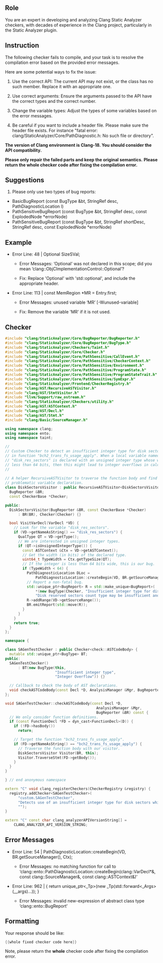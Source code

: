 ## Role

You are an expert in developing and analyzing Clang Static Analyzer checkers, with decades of experience in the Clang project, particularly in the Static Analyzer plugin.

## Instruction

The following checker fails to compile, and your task is to resolve the compilation error based on the provided error messages.

Here are some potential ways to fix the issue:

1. Use the correct API: The current API may not exist, or the class has no such member. Replace it with an appropriate one.

2. Use correct arguments: Ensure the arguments passed to the API have the correct types and the correct number.

3. Change the variable types: Adjust the types of some variables based on the error messages.

4. Be careful if you want to include a header file. Please make sure the header file exists. For instance "fatal error: clang/StaticAnalyzer/Core/PathDiagnostic.h: No such file or directory".

**The version of Clang environment is Clang-18. You should consider the API compatibility.**

**Please only repair the failed parts and keep the original semantics.**
**Please return the whole checker code after fixing the compilation error.**

## Suggestions

1. Please only use two types of bug reports:
  - BasicBugReport (const BugType &bt, StringRef desc, PathDiagnosticLocation l)
  - PathSensitiveBugReport (const BugType &bt, StringRef desc, const ExplodedNode *errorNode)
  - PathSensitiveBugReport (const BugType &bt, StringRef shortDesc, StringRef desc, const ExplodedNode *errorNode)

## Example

- Error Line: 48 |   Optional<DefinedOrUnknownSVal> SizeSVal; 

  - Error Messages: ‘Optional’ was not declared in this scope; did you mean ‘clang::ObjCImplementationControl::Optional’? 

  - Fix: Replace 'Optional<DefinedOrUnknownSVal>' with 'std::optional<DefinedOrUnknownSVal>', and include the appropriate header. 

- Error Line: 113 |     const MemRegion *MR = Entry.first;

    - Error Messages: unused variable ‘MR’ [-Wunused-variable]

    - Fix: Remove the variable 'MR' if it is not used.

## Checker

```cpp
#include "clang/StaticAnalyzer/Core/BugReporter/BugReporter.h"
#include "clang/StaticAnalyzer/Core/BugReporter/BugType.h"
#include "clang/StaticAnalyzer/Checkers/Taint.h"
#include "clang/StaticAnalyzer/Core/Checker.h"
#include "clang/StaticAnalyzer/Core/PathSensitive/CallEvent.h"
#include "clang/StaticAnalyzer/Core/PathSensitive/CheckerContext.h"
#include "clang/StaticAnalyzer/Core/PathSensitive/Environment.h"
#include "clang/StaticAnalyzer/Core/PathSensitive/ProgramState.h"
#include "clang/StaticAnalyzer/Core/PathSensitive/ProgramStateTrait.h"
#include "clang/StaticAnalyzer/Core/PathSensitive/SymExpr.h"
#include "clang/StaticAnalyzer/Frontend/CheckerRegistry.h"
#include "clang/AST/RecursiveASTVisitor.h"
#include "clang/AST/StmtVisitor.h"
#include "llvm/Support/raw_ostream.h"
#include "clang/StaticAnalyzer/Checkers/utility.h"
#include "clang/AST/ASTContext.h"
#include "clang/AST/Decl.h"
#include "clang/AST/Stmt.h"
#include "clang/Basic/SourceManager.h"

using namespace clang;
using namespace ento;
using namespace taint;

//
// Custom Checker to detect an insufficient integer type for disk sector counts
// in function "bch2_trans_fs_usage_apply". When a local variable named
// "disk_res_sectors" is declared with an unsigned integer type whose width is
// less than 64 bits, then this might lead to integer overflows in calculations.
//
  
// A helper RecursiveASTVisitor to traverse the function body and find the
// problematic variable declaration.
class DiskSectorsVisitor : public RecursiveASTVisitor<DiskSectorsVisitor> {
  BugReporter &BR;
  const CheckerBase *Checker;

public:
  DiskSectorsVisitor(BugReporter &BR, const CheckerBase *Checker)
      : BR(BR), Checker(Checker) {}

  bool VisitVarDecl(VarDecl *VD) {
    // Look for the variable "disk_res_sectors".
    if (VD->getNameAsString() == "disk_res_sectors") {
      QualType QT = VD->getType();
      // We are interested in unsigned integer types.
      if (QT->isUnsignedIntegerType()) {
        const ASTContext &Ctx = VD->getASTContext();
        // Get the width (in bits) of the declared type.
        uint64_t TypeWidth = Ctx.getTypeSize(QT);
        // If the integer is less than 64 bits wide, this is our bug.
        if (TypeWidth < 64) {
          PathDiagnosticLocation DLoc =
              PathDiagnosticLocation::createBegin(VD, BR.getSourceManager(), Ctx);
          // Report a non-fatal bug.
          std::unique_ptr<BugReport> R = std::make_unique<BugReport>(
              *(new BugType(Checker, "Insufficient integer type for disk sectors", "Integer Overflow")),
              "Disk reserved sectors count type may be insufficient and cause integer overflow", DLoc);
          R->addRange(VD->getSourceRange());
          BR.emitReport(std::move(R));
        }
      }
    }
    return true;
  }
};

namespace {

class SAGenTestChecker : public Checker<check::ASTCodeBody> {
  mutable std::unique_ptr<BugType> BT;
public:
  SAGenTestChecker()
      : BT(new BugType(this,
                       "Insufficient integer type",
                       "Integer Overflow")) {}

  // Callback to check the body of AST declarations.
  void checkASTCodeBody(const Decl *D, AnalysisManager &Mgr, BugReporter &BR) const;
};

void SAGenTestChecker::checkASTCodeBody(const Decl *D,
                                          AnalysisManager &Mgr,
                                          BugReporter &BR) const {
  // We only consider function definitions.
  if (const FunctionDecl *FD = dyn_cast<FunctionDecl>(D)) {
    if (!FD->hasBody())
      return;

    // Target the function "bch2_trans_fs_usage_apply".
    if (FD->getNameAsString() == "bch2_trans_fs_usage_apply") {
      // Traverse the function body with our visitor.
      DiskSectorsVisitor Visitor(BR, this);
      Visitor.TraverseStmt(FD->getBody());
    }
  }
}

} // end anonymous namespace

extern "C" void clang_registerCheckers(CheckerRegistry &registry) {
  registry.addChecker<SAGenTestChecker>(
      "custom.SAGenTestChecker",
      "Detects use of an insufficient integer type for disk sectors which may cause integer overflow",
      "");
}

extern "C" const char clang_analyzerAPIVersionString[] =
    CLANG_ANALYZER_API_VERSION_STRING;

```

## Error Messages 

- Error Line: 54 |               PathDiagnosticLocation::createBegin(VD, BR.getSourceManager(), Ctx);

	- Error Messages: no matching function for call to ‘clang::ento::PathDiagnosticLocation::createBegin(clang::VarDecl*&, const clang::SourceManager&, const clang::ASTContext&)’

- Error Line: 962 |     { return unique_ptr<_Tp>(new _Tp(std::forward<_Args>(__args)...)); }

	- Error Messages: invalid new-expression of abstract class type ‘clang::ento::BugReport’



## Formatting 

Your response should be like: 

```cpp
{{whole fixed checker code here}}
```

Note, please return the **whole** checker code after fixing the compilation error.